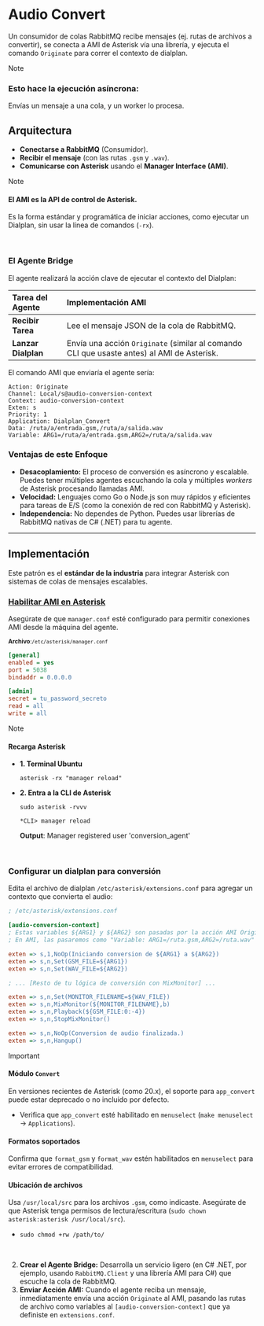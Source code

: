 # Audio Convert

Un consumidor de colas RabbitMQ recibe mensajes (ej. rutas de archivos a convertir), se conecta a AMI de Asterisk vía una librería, y ejecuta el comando `Originate` para correr el contexto de dialplan. 

> [!NOTE]
> ### Esto hace la ejecución asíncrona:
> Envías un mensaje a una cola, y un worker lo procesa.

## Arquitectura

*   **Conectarse a RabbitMQ** (Consumidor).
*   **Recibir el mensaje** (con las rutas `.gsm` y `.wav`).
*   **Comunicarse con Asterisk** usando el **Manager Interface (AMI)**.

> [!NOTE]
> #### El AMI es la API de control de Asterisk.
> Es la forma estándar y programática de iniciar acciones, como ejecutar un Dialplan, sin usar la línea de comandos (`-rx`).

<br/>

### El Agente Bridge

El agente realizará la acción clave de ejecutar el contexto del Dialplan:

| Tarea del Agente | Implementación AMI |
| :--- | :--- |
| **Recibir Tarea** | Lee el mensaje JSON de la cola de RabbitMQ. |
| **Lanzar Dialplan** | Envía una acción `Originate` (similar al comando CLI que usaste antes) al AMI de Asterisk. |

El comando AMI que enviaría el agente sería:

```
Action: Originate
Channel: Local/s@audio-conversion-context
Context: audio-conversion-context
Exten: s
Priority: 1
Application: Dialplan_Convert
Data: /ruta/a/entrada.gsm,/ruta/a/salida.wav
Variable: ARG1=/ruta/a/entrada.gsm,ARG2=/ruta/a/salida.wav
```

### Ventajas de este Enfoque

  * **Desacoplamiento:** El proceso de conversión es asíncrono y escalable. Puedes tener múltiples agentes escuchando la cola y múltiples *workers* de Asterisk procesando llamadas AMI.
  * **Velocidad:** Lenguajes como Go o Node.js son muy rápidos y eficientes para tareas de E/S (como la conexión de red con RabbitMQ y Asterisk).
  * **Independencia:** No dependes de Python. Puedes usar librerías de RabbitMQ nativas de C\# (.NET) para tu agente.

-----

## Implementación

Este patrón es el **estándar de la industria** para integrar Asterisk con sistemas de colas de mensajes escalables.

### [Habilitar AMI en Asterisk](https://docs.asterisk.org/Configuration/Interfaces/Asterisk-Manager-Interface-AMI/AMI-v2-Specification/)

Asegúrate de que `manager.conf` esté configurado para permitir conexiones AMI desde la máquina del agente.

<small>**Archivo**:`/etc/asterisk/manager.conf`</small>

```ini
[general]
enabled = yes
port = 5038
bindaddr = 0.0.0.0

[admin]
secret = tu_password_secreto
read = all
write = all
```

> [!NOTE]
> #### Recarga Asterisk
> *   **1. Terminal Ubuntu**
>     ```
>     asterisk -rx "manager reload"
>     ```
>     
> *   **2. Entra a la CLI de Asterisk**
>     ```
>     sudo asterisk -rvvv
>     ```
>
>     ```
>     *CLI> manager reload
>     ```
>     **Output**: Manager registered user 'conversion_agent'

<br/>

### Configurar un dialplan para conversión

Edita el archivo de dialplan `/etc/asterisk/extensions.conf` para agregar un contexto que convierta el audio:

```ini
; /etc/asterisk/extensions.conf

[audio-conversion-context]
; Estas variables ${ARG1} y ${ARG2} son pasadas por la acción AMI Originate.
; En AMI, las pasaremos como "Variable: ARG1=/ruta.gsm,ARG2=/ruta.wav"

exten => s,1,NoOp(Iniciando conversion de ${ARG1} a ${ARG2})
exten => s,n,Set(GSM_FILE=${ARG1}) 
exten => s,n,Set(WAV_FILE=${ARG2}) 

; ... [Resto de tu lógica de conversión con MixMonitor] ...

exten => s,n,Set(MONITOR_FILENAME=${WAV_FILE}) 
exten => s,n,MixMonitor(${MONITOR_FILENAME},b)
exten => s,n,Playback(${GSM_FILE:0:-4})
exten => s,n,StopMixMonitor()

exten => s,n,NoOp(Conversion de audio finalizada.)
exten => s,n,Hangup()
```

> [!IMPORTANT]
> #### Módulo `Convert`
> En versiones recientes de Asterisk (como 20.x), el soporte para `app_convert` puede estar deprecado o no incluido por defecto.
> *   Verifica que `app_convert` esté habilitado en `menuselect` (`make menuselect` -> `Applications`).
> #### Formatos soportados
> Confirma que `format_gsm` y `format_wav` estén habilitados en `menuselect` para evitar errores de compatibilidad.
> #### Ubicación de archivos
> Usa `/usr/local/src` para los archivos `.gsm`, como indicaste. Asegúrate de que Asterisk tenga permisos de lectura/escritura (`sudo chown asterisk:asterisk /usr/local/src`).
> *   `sudo chmod +rw /path/to/`

<br/>

2.  **Crear el Agente Bridge:** Desarrolla un servicio ligero (en C\# .NET, por ejemplo, usando `RabbitMQ.Client` y una librería AMI para C\#) que escuche la cola de RabbitMQ.
3.  **Enviar Acción AMI:** Cuando el agente reciba un mensaje, inmediatamente envía una acción `Originate` al AMI, pasando las rutas de archivo como variables al `[audio-conversion-context]` que ya definiste en `extensions.conf`.


